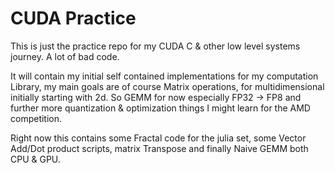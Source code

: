 # CUDA Practice

This is just the practice repo for my CUDA C & other low level systems journey. A lot of bad code. 

It will contain my initial self contained implementations for my computation Library, my main goals are of course Matrix operations, for multidimensional initially starting with 2d. So GEMM for now especially FP32 -> FP8 and further more quantization & optimization things I might learn for the AMD competition.

Right now this contains some Fractal code for the julia set, some Vector Add/Dot product scripts, matrix Transpose and finally Naive GEMM both CPU & GPU. 





